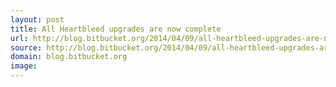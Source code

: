 ```yaml
---
layout: post
title: All Heartbleed upgrades are now complete
url: http://blog.bitbucket.org/2014/04/09/all-heartbleed-upgrades-are-now-complete/
source: http://blog.bitbucket.org/2014/04/09/all-heartbleed-upgrades-are-now-complete/
domain: blog.bitbucket.org
image: 
---
```


